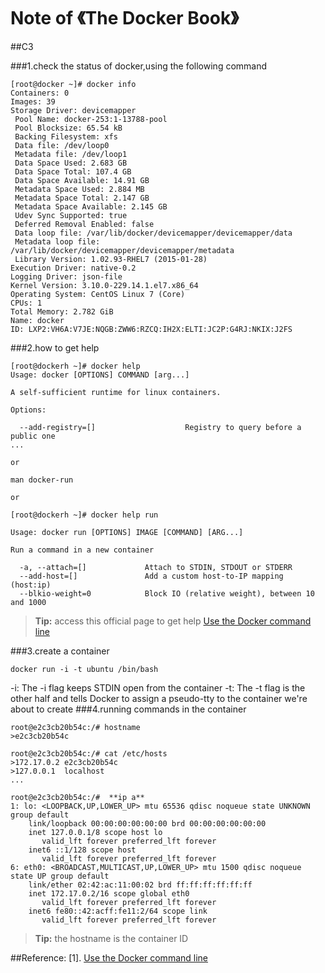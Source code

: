 Note of 《The Docker Book》
=

##C3


###1.check the status of docker,using the following command
```
[root@docker ~]# docker info
Containers: 0
Images: 39
Storage Driver: devicemapper
 Pool Name: docker-253:1-13788-pool
 Pool Blocksize: 65.54 kB
 Backing Filesystem: xfs
 Data file: /dev/loop0
 Metadata file: /dev/loop1
 Data Space Used: 2.683 GB
 Data Space Total: 107.4 GB
 Data Space Available: 14.91 GB
 Metadata Space Used: 2.884 MB
 Metadata Space Total: 2.147 GB
 Metadata Space Available: 2.145 GB
 Udev Sync Supported: true
 Deferred Removal Enabled: false
 Data loop file: /var/lib/docker/devicemapper/devicemapper/data
 Metadata loop file: /var/lib/docker/devicemapper/devicemapper/metadata
 Library Version: 1.02.93-RHEL7 (2015-01-28)
Execution Driver: native-0.2
Logging Driver: json-file
Kernel Version: 3.10.0-229.14.1.el7.x86_64
Operating System: CentOS Linux 7 (Core)
CPUs: 1
Total Memory: 2.782 GiB
Name: docker
ID: LXP2:VH6A:V7JE:NQGB:ZWW6:RZCQ:IH2X:ELTI:JC2P:G4RJ:NKIX:J2FS
```
	
###2.how to get help
```
[root@dockerh ~]# docker help
Usage: docker [OPTIONS] COMMAND [arg...]

A self-sufficient runtime for linux containers.

Options:

  --add-registry=[]                    Registry to query before a public one
...

or 

man docker-run

or 

[root@dockerh ~]# docker help run

Usage: docker run [OPTIONS] IMAGE [COMMAND] [ARG...]

Run a command in a new container

  -a, --attach=[]             Attach to STDIN, STDOUT or STDERR
  --add-host=[]               Add a custom host-to-IP mapping (host:ip)
  --blkio-weight=0            Block IO (relative weight), between 10 and 1000

```
> **Tip:** access this official page to get help [Use the Docker command line](https://docs.docker.com/engine/reference/commandline/cli/)

###3.create a container
```
docker run -i -t ubuntu /bin/bash
```
-i: The -i flag keeps STDIN open from the container
-t: The -t flag is the other half and tells Docker
to assign a pseudo-tty to the container we're about to create
###4.running commands in the container
```
root@e2c3cb20b54c:/# hostname
>e2c3cb20b54c

root@e2c3cb20b54c:/# cat /etc/hosts
>172.17.0.2	e2c3cb20b54c
>127.0.0.1	localhost
...

root@e2c3cb20b54c:/#  **ip a**
1: lo: <LOOPBACK,UP,LOWER_UP> mtu 65536 qdisc noqueue state UNKNOWN group default 
    link/loopback 00:00:00:00:00:00 brd 00:00:00:00:00:00
    inet 127.0.0.1/8 scope host lo
       valid_lft forever preferred_lft forever
    inet6 ::1/128 scope host 
       valid_lft forever preferred_lft forever
6: eth0: <BROADCAST,MULTICAST,UP,LOWER_UP> mtu 1500 qdisc noqueue state UP group default 
    link/ether 02:42:ac:11:00:02 brd ff:ff:ff:ff:ff:ff
    inet 172.17.0.2/16 scope global eth0
       valid_lft forever preferred_lft forever
    inet6 fe80::42:acff:fe11:2/64 scope link 
       valid_lft forever preferred_lft forever
```
>**Tip:** the hostname is the container ID



























##Reference:
[1]. [Use the Docker command line](https://docs.docker.com/engine/reference/commandline/cli/)
